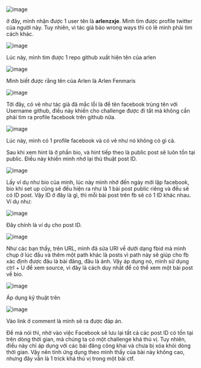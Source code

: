 ![image](https://github.com/user-attachments/assets/0b83d73e-1e2f-49e0-baaf-60308d246379)

ở đây, mình nhận được 1 user tên là **arlenzxje**. Mình tìm được profile twitter của người này. Tuy nhiên, vì tác giả bảo wrong ways thì có lẽ mình phải tìm cách khác.

![image](https://github.com/user-attachments/assets/322faf6a-7cc6-431f-8f56-0d72b9491070)

Lúc này, mình tìm được 1 repo github xuất hiện tên của arlen

![image](https://github.com/user-attachments/assets/4bc1b711-3a8a-459e-88f4-7aea9a7fdaae)

Mình biết được rằng tên của Arlen là Arlen Fenmaris

![image](https://github.com/user-attachments/assets/400a714e-6387-4bff-8633-7e279c7f3ccb)

Tới đây, có vẻ như tác giả đã mắc lỗi là để tên facebook trùng tên với Username github, điều này khiến cho challenge được đi tắt mà không cần phải tìm ra profile facebook trên github nữa.

![image](https://github.com/user-attachments/assets/001fc80b-b066-4398-8193-b93c3627dfec)

Lúc này, mình có 1 profile facebook và có vẻ như nó không có gì cả. 

Sau khi xem hint là ở phần bio, và hint tiếp theo là public post sẽ luôn tồn tại public. Điều này khiến mình nhớ lại thủ thuật post ID.

![image](https://github.com/user-attachments/assets/6c12484d-63be-457e-b107-a4eabde75e1b)

Lấy ví dụ như bio của mình, lúc này mình nhớ đến ngày mới lập facebook, bio khi set up cũng sẽ đều hiện ra như là 1 bài post public riêng và đều sẽ có ID post. Vậy ID ở đây là gì, thì mỗi bài post trên fb sẽ có 1 ID khác nhau. Ví dụ như:

![image](https://github.com/user-attachments/assets/0889bcf2-eb61-4fe4-bafc-b516c2a00513)

Đây chính là ví dụ cho post ID. 

![image](https://github.com/user-attachments/assets/e3c854c1-c773-4a15-a449-3b9a7d3bc181)

Như các bạn thấy, trên URL, mình đã sửa URI về dưới dạng fbid mà mình chụp ở lúc đầu và thêm một path khác là posts vì path này sẽ giúp cho fb xác định được đâu là bài đăng, đâu là ảnh. Vậy áp dụng nó, mình sử dụng ctrl + U để xem source, vì đây là cách duy nhất để có thể xem một bài post về bio.

![image](https://github.com/user-attachments/assets/cab41285-586b-4a95-bf74-1241157fa372)

Áp dụng kỹ thuật trên

![image](https://github.com/user-attachments/assets/c215657b-5316-4732-bb80-d83e997d93e5)

Vào link ở comment là mình sẽ ra được đáp án.

Để mà nói thì, nhờ vào việc Facebook sẽ lưu lại tất cả các post ID có tồn tại trên dòng thời gian, mà chúng ta có một challenge khá thú vị. Tuy nhiên, điều này chỉ áp dụng với các bài đăng công khai và chưa bị xóa khỏi dòng thời gian. Vậy nên tính ứng dụng theo mình thấy của bài này không cao, nhưng đây vẫn là 1 trick khá thú vị trong một bài ctf.




